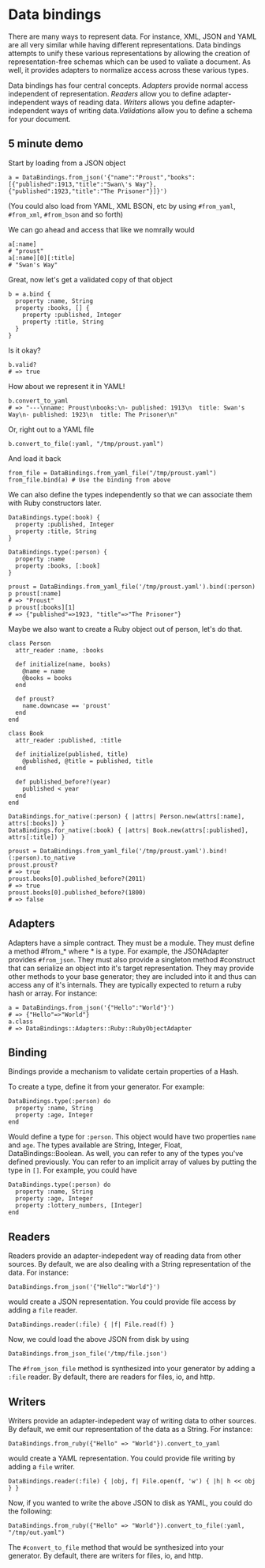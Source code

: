 # Data bindings

There are many ways to represent data. For instance, XML, JSON and YAML are all very similar while having different representations.
Data bindings attempts to unify these various representations by allowing the creation of representation-free schemas which can be used to valiate a document. As well,
it provides adapters to normalize access across these various types.

Data bindings has four central concepts. *Adapters* provide normal access independent of representation. *Readers* allow you to define adapter-independent ways of reading data. *Writers* allows you define adapter-independent ways of writing data.*Validations* allow you to define a schema for your document.

## 5 minute demo

Start by loading from a JSON object

    a = DataBindings.from_json('{"name":"Proust","books":[{"published":1913,"title":"Swan\'s Way"},{"published":1923,"title":"The Prisoner"}]}')

(You could also load from YAML, XML BSON, etc by using `#from_yaml`, `#from_xml`, `#from_bson` and so forth)

We can go ahead and access that like we nomrally would

    a[:name]
    # "proust"
    a[:name][0][:title]
    # "Swan's Way"

Great, now let's get a validated copy of that object

    b = a.bind {
      property :name, String
      property :books, [] {
        property :published, Integer
        property :title, String
      }
    }

Is it okay?

    b.valid?
    # => true

How about we represent it in YAML!

    b.convert_to_yaml
    # => "---\nname: Proust\nbooks:\n- published: 1913\n  title: Swan's Way\n- published: 1923\n  title: The Prisoner\n" 

Or, right out to a YAML file

    b.convert_to_file(:yaml, "/tmp/proust.yaml")

And load it back

    from_file = DataBindings.from_yaml_file("/tmp/proust.yaml")
    from_file.bind(a) # Use the binding from above

We can also define the types independently so that we can associate them with Ruby constructors later.

    DataBindings.type(:book) {
      property :published, Integer
      property :title, String
    }

    DataBindings.type(:person) {
      property :name
      property :books, [:book]
    }

    proust = DataBindings.from_yaml_file('/tmp/proust.yaml').bind(:person)
    p proust[:name]
    # => "Proust" 
    p proust[:books][1]
    # => {"published"=>1923, "title"=>"The Prisoner"}

Maybe we also want to create a Ruby object out of person, let's do that.

    class Person
      attr_reader :name, :books

      def initialize(name, books)
        @name = name
        @books = books
      end

      def proust?
        name.downcase == 'proust'
      end
    end

    class Book
      attr_reader :published, :title

      def initialize(published, title)
        @published, @title = published, title
      end

      def published_before?(year)
        published < year
      end
    end

    DataBindings.for_native(:person) { |attrs| Person.new(attrs[:name], attrs[:books]) }
    DataBindings.for_native(:book) { |attrs| Book.new(attrs[:published], attrs[:title]) }

    proust = DataBindings.from_yaml_file('/tmp/proust.yaml').bind!(:person).to_native
    proust.proust?
    # => true
    proust.books[0].published_before?(2011)
    # => true
	proust.books[0].published_before?(1800)
	# => false

## Adapters

Adapters have a simple contract. They must be a module. They must define a method #from_* where * is a type. For example, the JSONAdapter provides `#from_json`. They must also provide a singleton method #construct that can serialize an object into it's target representation. They may provide other methods to your base generator; they are included into it and thus can access any of it's internals. They are typically expected to return a ruby hash or array. For instance:

    a = DataBindings.from_json('{"Hello":"World"}')
	# => {"Hello"=>"World"} 
	a.class
    # => DataBindings::Adapters::Ruby::RubyObjectAdapter 

## Binding

Bindings provide a mechanism to validate certain properties of a Hash.

To create a type, define it from your generator. For example:

	DataBindings.type(:person) do
	  property :name, String
	  property :age, Integer
	end

Would define a type for `:person`. This object would have two properties `name` and `age`. The types available are String, Integer, Float, DataBindings::Boolean. As well, you can refer to any of the types you've defined previously. You can refer to an implicit array of values by putting the type in `[]`. For example, you could have

	DataBindings.type(:person) do
	  property :name, String
	  property :age, Integer
	  property :lottery_numbers, [Integer]
	end

## Readers

Readers provide an adapter-indepedent way of reading data from other sources. By default, we are also dealing with a String representation of the data. For instance:

    DataBindings.from_json('{"Hello":"World"}')

would create a JSON representation. You could provide file access by adding a `file` reader.

	DataBindings.reader(:file) { |f| File.read(f) }

Now, we could load the above JSON from disk by using

    DataBindings.from_json_file('/tmp/file.json')

The `#from_json_file` method is synthesized into your generator by adding a `:file` reader. By default, there are readers for files, io, and http.

## Writers

Writers provide an adapter-indepedent way of writing data to other sources. By default, we emit our representation of the data as a String. For instance:

    DataBindings.from_ruby({"Hello" => "World"}).convert_to_yaml

would create a YAML representation. You could provide file writing by adding a `file` writer.

	DataBindings.reader(:file) { |obj, f| File.open(f, 'w') { |h| h << obj } }

Now, if you wanted to write the above JSON to disk as YAML, you could do the following:

	DataBindings.from_ruby({"Hello" => "World"}).convert_to_file(:yaml, "/tmp/out.yaml")

The `#convert_to_file` method that would be synthesized into your generator. By default, there are writers for files, io, and http.
